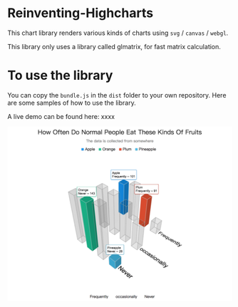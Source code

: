 # Reinventing-Highcharts

This chart library renders various kinds of charts using `svg` / `canvas` / `webgl`.

This library only uses a library called glmatrix, for fast matrix calculation.

# To use the library

You can copy the `bundle.js` in the `dist` folder to your own repository. Here are some samples of how to use the library.

A live demo can be found here: xxxx

![alt text](https://raw.githubusercontent.com/githubsheng/Reinventing-Highcharts/master/etc/demo-image/3d-chart.png)
